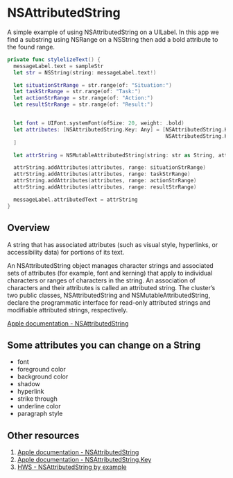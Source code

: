 # NSAttributedString

A simple example of using NSAttributedString on a UILabel. In this app we find a substring using NSRange on a NSString then add a bold attribute to the found range. 

```swift 
private func stylelizeText() {
  messageLabel.text = sampleStr
  let str = NSString(string: messageLabel.text!)

  let situationStrRange = str.range(of: "Situation:")
  let taskStrRange = str.range(of: "Task:")
  let actionStrRange = str.range(of: "Action:")
  let resultStrRange = str.range(of: "Result:")


  let font = UIFont.systemFont(ofSize: 20, weight: .bold)
  let attributes: [NSAttributedString.Key: Any] = [NSAttributedString.Key.font: font,
                                                   NSAttributedString.Key.underlineStyle: NSUnderlineStyle.single.rawValue
  ]

  let attrString = NSMutableAttributedString(string: str as String, attributes: nil)

  attrString.addAttributes(attributes, range: situationStrRange)
  attrString.addAttributes(attributes, range: taskStrRange)
  attrString.addAttributes(attributes, range: actionStrRange)
  attrString.addAttributes(attributes, range: resultStrRange)

  messageLabel.attributedText = attrString
}
```

## Overview 

A string that has associated attributes (such as visual style, hyperlinks, or accessibility data) for portions of its text.

An NSAttributedString object manages character strings and associated sets of attributes (for example, font and kerning) that apply to individual characters or ranges of characters in the string. An association of characters and their attributes is called an attributed string. The cluster’s two public classes, NSAttributedString and NSMutableAttributedString, declare the programmatic interface for read-only attributed strings and modifiable attributed strings, respectively.

[Apple documentation - NSAttributedString](https://developer.apple.com/documentation/foundation/nsattributedstring)

## Some attributes you can change on a String 

* font 
* foreground color 
* background color 
* shadow 
* hyperlink 
* strike through
* underline color 
* paragraph style 


## Other resources 

1. [Apple documentation - NSAttributedString](https://developer.apple.com/documentation/foundation/nsattributedstring)
1. [Apple documentation - NSAttributedString.Key](https://developer.apple.com/documentation/foundation/nsattributedstring/key)
2. [HWS - NSAttributedString by example](https://www.hackingwithswift.com/articles/113/nsattributedstring-by-example)

